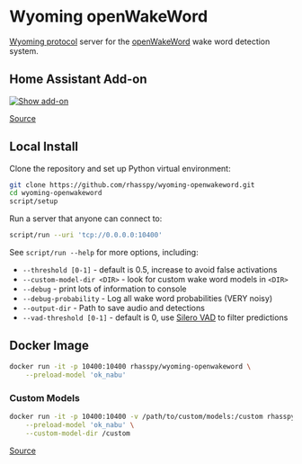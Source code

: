 # Wyoming openWakeWord

[Wyoming protocol](https://github.com/rhasspy/wyoming) server for the [openWakeWord](https://github.com/dscripka/openWakeWord) wake word detection system.


## Home Assistant Add-on

[![Show add-on](https://my.home-assistant.io/badges/supervisor_addon.svg)](https://my.home-assistant.io/redirect/supervisor_addon/?addon=core_openwakeword)

[Source](https://github.com/home-assistant/addons/tree/master/openwakeword)


## Local Install

Clone the repository and set up Python virtual environment:

``` sh
git clone https://github.com/rhasspy/wyoming-openwakeword.git
cd wyoming-openwakeword
script/setup
```

Run a server that anyone can connect to:

``` sh
script/run --uri 'tcp://0.0.0.0:10400'
```

See `script/run --help` for more options, including:

* `--threshold [0-1]` - default is 0.5, increase to avoid false activations
* `--custom-model-dir <DIR>` - look for custom wake word models in `<DIR>`
* `--debug` - print lots of information to console
* `--debug-probability` - Log all wake word probabilities (VERY noisy)
* `--output-dir` - Path to save audio and detections
* `--vad-threshold [0-1]` - default is 0, use [Silero VAD](https://github.com/snakers4/silero-vad) to filter predictions


## Docker Image

``` sh
docker run -it -p 10400:10400 rhasspy/wyoming-openwakeword \
    --preload-model 'ok_nabu'
```

### Custom Models

```sh
docker run -it -p 10400:10400 -v /path/to/custom/models:/custom rhasspy/wyoming-openwakeword \
    --preload-model 'ok_nabu' \
    --custom-model-dir /custom
```

[Source](https://github.com/rhasspy/wyoming-addons/tree/master/openwakeword)
